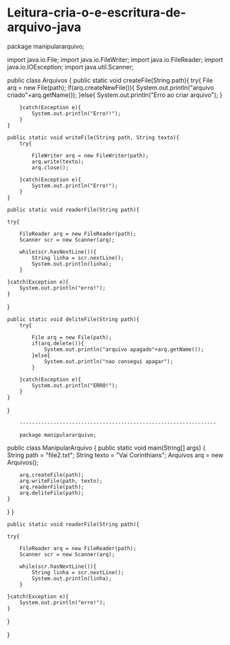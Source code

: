 # Leitura-cria-o-e-escritura-de-arquivo-java

package manipulararquivo;

import java.io.File;
import java.io.FileWriter;
import java.io.FileReader;
import java.io.IOException;
import java.util.Scanner;

public class Arquivos {
    public static void createFile(String path){
        try{
            File arq = new File(path);
            if(arq.createNewFile()){
                System.out.println("arquivo criado"+arq.getName());
            }else{
                System.out.println("Erro ao criar arquivo");
            }
            
        }catch(Exception e){
            System.out.println("Erro!!");
        }
    }
    
    public static void writeFile(String path, String texto){
        try{
            
            FileWriter arq = new FileWriter(path);
            arq.write(texto);
            arq.close(); 
            
        }catch(Exception e){
            System.out.println("Erro!");
        }
    }
       
    public static void readerFile(String path){
    
    try{
        
        FileReader arq = new FileReader(path);
        Scanner scr = new Scanner(arq);
        
        while(scr.hasNextLine()){
            String linha = scr.nextLine();
            System.out.println(linha);
        }
        
    }catch(Exception e){
        System.out.println("erro!");
    }
    
}
   
    public static void deliteFile(String path){
        try{
            
            File arq = new File(path);
            if(arq.delete()){
                System.out.println("arquivo apagado"+arq.getName());
            }else{
                System.out.println("nao consegui apagar");
            }
            
        }catch(Exception e){
            System.out.println("ERRO!");
        }
    }
    
}
        
        ----------------------------------------------------------------
        
        package manipulararquivo;
public class ManipularArquivo {
    public static void main(String[] args) {
        String path = "file2.txt";
        String texto = "Vai Corinthians";
        Arquivos arq = new Arquivos();
        
        arq.createFile(path);
        arq.writeFile(path, texto);
        arq.readerFile(path);
        arq.deliteFile(path);
    }
    
}
    }
       
    public static void readerFile(String path){
    
    try{
        
        FileReader arq = new FileReader(path);
        Scanner scr = new Scanner(arq);
        
        while(scr.hasNextLine()){
            String linha = scr.nextLine();
            System.out.println(linha);
        }
        
    }catch(Exception e){
        System.out.println("erro!");
    }
    
}
   
}
